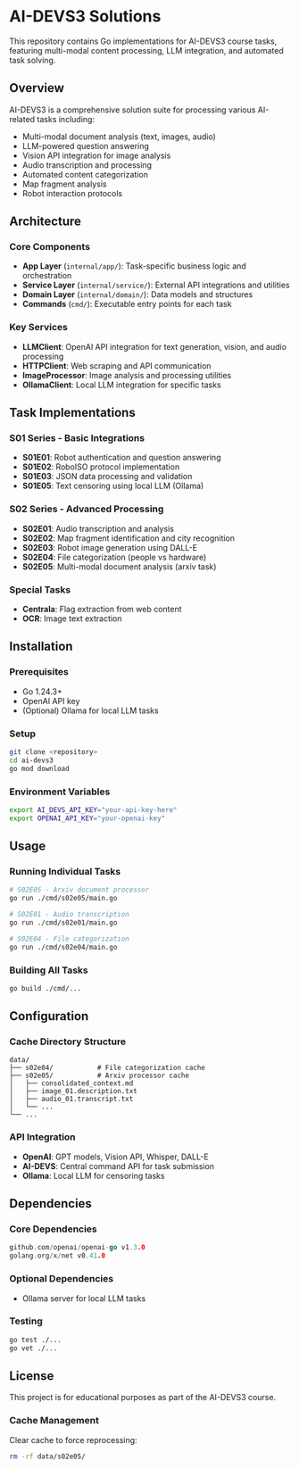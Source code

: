 # AI-DEVS3 Solutions

This repository contains Go implementations for AI-DEVS3 course tasks, featuring multi-modal content processing, LLM integration, and automated task solving.

## Overview

AI-DEVS3 is a comprehensive solution suite for processing various AI-related tasks including:
- Multi-modal document analysis (text, images, audio)
- LLM-powered question answering
- Vision API integration for image analysis
- Audio transcription and processing
- Automated content categorization
- Map fragment analysis
- Robot interaction protocols

## Architecture

### Core Components

- **App Layer** (`internal/app/`): Task-specific business logic and orchestration
- **Service Layer** (`internal/service/`): External API integrations and utilities
- **Domain Layer** (`internal/domain/`): Data models and structures
- **Commands** (`cmd/`): Executable entry points for each task

### Key Services

- **LLMClient**: OpenAI API integration for text generation, vision, and audio processing
- **HTTPClient**: Web scraping and API communication
- **ImageProcessor**: Image analysis and processing utilities
- **OllamaClient**: Local LLM integration for specific tasks

## Task Implementations

### S01 Series - Basic Integrations

- **S01E01**: Robot authentication and question answering
- **S01E02**: RoboISO protocol implementation
- **S01E03**: JSON data processing and validation
- **S01E05**: Text censoring using local LLM (Ollama)

### S02 Series - Advanced Processing

- **S02E01**: Audio transcription and analysis
- **S02E02**: Map fragment identification and city recognition
- **S02E03**: Robot image generation using DALL-E
- **S02E04**: File categorization (people vs hardware)
- **S02E05**: Multi-modal document analysis (arxiv task)

### Special Tasks

- **Centrala**: Flag extraction from web content
- **OCR**: Image text extraction

## Installation

### Prerequisites
- Go 1.24.3+
- OpenAI API key
- (Optional) Ollama for local LLM tasks

### Setup
```bash
git clone <repository>
cd ai-devs3
go mod download
```

### Environment Variables
```bash
export AI_DEVS_API_KEY="your-api-key-here"
export OPENAI_API_KEY="your-openai-key"
```

## Usage

### Running Individual Tasks
```bash
# S02E05 - Arxiv document processor
go run ./cmd/s02e05/main.go

# S02E01 - Audio transcription
go run ./cmd/s02e01/main.go

# S02E04 - File categorization
go run ./cmd/s02e04/main.go
```

### Building All Tasks
```bash
go build ./cmd/...
```

## Configuration

### Cache Directory Structure
```
data/
├── s02e04/           # File categorization cache
├── s02e05/           # Arxiv processor cache
│   ├── consolidated_context.md
│   ├── image_01.description.txt
│   ├── audio_01.transcript.txt
│   └── ...
└── ...
```

### API Integration
- **OpenAI**: GPT models, Vision API, Whisper, DALL-E
- **AI-DEVS**: Central command API for task submission
- **Ollama**: Local LLM for censoring tasks

## Dependencies

### Core Dependencies
```go
github.com/openai/openai-go v1.3.0
golang.org/x/net v0.41.0
```

### Optional Dependencies
- Ollama server for local LLM tasks

### Testing
```bash
go test ./...
go vet ./...
```

## License

This project is for educational purposes as part of the AI-DEVS3 course.

### Cache Management
Clear cache to force reprocessing:
```bash
rm -rf data/s02e05/
```
